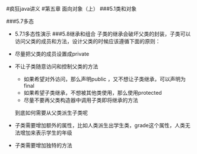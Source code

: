 #疯狂java讲义
#第五章 面向对象（上）
###5.1类和对象

###5.7多态

-   5.7.1多态性演示
###5.8继承和组合
    子类的继承会破坏父类的封装，子类可以访问父类的成员和方法，设计父类的时候应该遵循下面的原则：
-   尽量把父类的成员设置成private
-   不让子类随意访问和控制父类的方法
    -   如果希望对外访问，那么声明public ，又不想让子类继承，可以声明为final
    -   如果希望子类继承，不想被其他类使用，那么使用protected
    -   尽量不要再父类构造器中调用子类即将继承的方法   
    
    到底如何需要从父类派生子类呢
-   子类需要增加额外的属性，比如人类派生出学生类，grade这个属性，人类无法增加来表示学生的年级
-   子类需要增加独特的方法